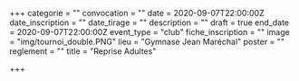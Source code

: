 +++
categorie = ""
convocation = ""
date = 2020-09-07T22:00:00Z
date_inscription = ""
date_tirage = ""
description = ""
draft = true
end_date = 2020-09-07T22:00:00Z
event_type = "club"
fiche_inscription = ""
image = "img/tournoi_double.PNG"
lieu = "Gymnase Jean Maréchal"
poster = ""
reglement = ""
title = "Reprise Adultes"

+++
